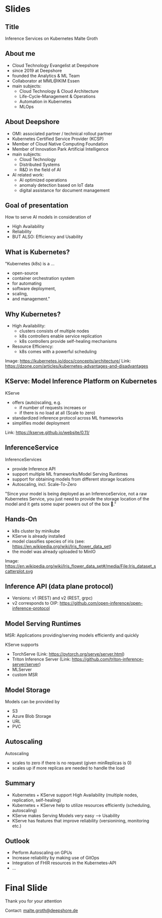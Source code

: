 # Slides

## Title

Inference Services on Kubernetes
Malte Groth

## About me

* Cloud Technology Evangelist at Deepshore
* since 2019 at Deepshore
* founded the Analytics & ML Team
* Collaborator at MML@IKIM Essen
* main subjects:
    * Cloud Technology & Cloud Architecture
    * Life-Cycle-Management & Operations
    * Automation in Kubernetes
    * MLOps

## About Deepshore

* OMI: associated partner / technical rollout partner 
* Kubernetes Certified Service Provider (KCSP)
* Member of Cloud Native Computing Foundation
* Member of Innovation Park Artificial Intelligence
* main subjects:
    * Cloud Technology
    * Distributed Systems
    * R&D in the field of AI
* AI related work:
    * AI optimized operations 
    * anomaly detection based on IoT data
    * digital assistance for document management

## Goal of presentation

How to serve AI models in consideration of
* High Availability 
* Reliability 
* BUT ALSO: Efficiency and Usability

## What is Kubernetes? 

"Kubernetes (k8s) is a ...
* open-source
* container orchestration system
* for automating
* software deployment, 
* scaling,
* and management."

## Why Kubernetes?

* High Availability:
    * clusters consists of multiple nodes
    * k8s controllers enable service replication
    * k8s controllers provide self-healing mechanisms 
* Resource Efficiency:
    * k8s comes with a powerful scheduling 
 
Image: https://kubernetes.io/docs/concepts/architecture/ 
Link: https://dzone.com/articles/kubernetes-advantages-and-disadvantages

## KServe: Model Inference Platform on Kubernetes

KServe
* offers (auto)scaling, e.g. 
    * if number of requests increaes or 
    * if there is no load at all (Scale to zero)
* standardized inference protocol across ML frameworks
* simplifies model deployment

Link: https://kserve.github.io/website/0.11/

## InferenceService

InferenceServices
* provide Inference API 
* support multiple ML frameworks/Model Serving Runtimes 
* support for obtaining models from different storage locations
* Autoscaling, incl. Scale-To-Zero

"Since your model is being deployed as an InferenceService, not a raw Kubernetes Service, you just need to provide the storage location of the model and it gets some super powers out of the box 🚀."

## Hands-On

* k8s cluster by minikube
* KServe is already installed
* model classifies species of iris (see: https://en.wikipedia.org/wiki/Iris_flower_data_set)
* the model was already uploaded to MinIO

Image: https://en.wikipedia.org/wiki/Iris_flower_data_set#/media/File:Iris_dataset_scatterplot.svg

## Inference API (data plane protocol)

* Versions: v1 (REST) and v2 (REST, grpc)
* v2 corresponds to OIP: https://github.com/open-inference/open-inference-protocol

## Model Serving Runtimes

MSR: Applications providing/serving models efficiently and quickly

KServe supports
* TorchServe (Link: https://pytorch.org/serve/server.html)
* Triton Inference Server (Link: https://github.com/triton-inference-server/server)
* MLServer 
* custom MSR

## Model Storage

Models can be provided by
* S3
* Azure Blob Storage
* URL
* PVC

## Autoscaling

Autoscaling
* scales to zero if there is no request (given minReplicas is 0)
* scales up if more replicas are needed to handle the load

## Summary

* Kubernetes + KServe support High Availability (multiple nodes, replication, self-healing)
* Kubernetes + KServe help to utilize resources efficiently (scheduling, autoscaling)
* KServe makes Serving Models very easy --> Usability
* KServe has features that improve reliability (versionining, monitoring etc.)

## Outlook

* Perform Autoscaling on GPUs
* Increase reliability by making use of GitOps
* Integration of FHIR resources in the Kubernetes-API
* ...

# Final Slide

Thank you for your attention

Contact: malte.groth@deepshore.de
